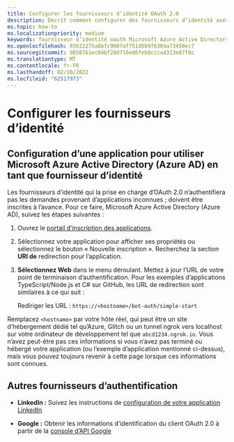 ```yaml
---
title: Configurer les fournisseurs d’identité OAuth 2.0
description: Décrit comment configurer des fournisseurs d’identité axés sur Microsoft Azure Active Directory (Azure AD)
ms.topic: how-to
ms.localizationpriority: medium
keywords: fournisseur d’identité oauth Microsoft Azure Active Directory (Azure AD) teams
ms.openlocfilehash: 93622275a8bfc9007af751d8b9f6304a73450ec7
ms.sourcegitcommit: 90587b1ec04bf20d716ed6feb8ccca4313e87f8c
ms.translationtype: MT
ms.contentlocale: fr-FR
ms.lasthandoff: 02/10/2022
ms.locfileid: "62517973"
---
```

# <a name="configure-identity-providers"></a>Configurer les fournisseurs d’identité

## <a name="configuring-an-application-to-use-microsoft-azure-active-directory-azure-ad-as-an-identity-provider"></a>Configuration d’une application pour utiliser Microsoft Azure Active Directory (Azure AD) en tant que fournisseur d’identité

Les fournisseurs d’identité qui la prise en charge d’OAuth 2.0 n’authentifiera pas les demandes provenant d’applications inconnues ; doivent être inscrites à l’avance. Pour ce faire, Microsoft Azure Active Directory (Azure AD), suivez les étapes suivantes :

1. Ouvrez le [portail d’inscription des applications](https://ms.portal.azure.com/#blade/Microsoft_AAD_RegisteredApps/ApplicationsListBlade).

2. Sélectionnez votre application pour afficher ses propriétés ou sélectionnez le bouton « Nouvelle inscription ». Recherchez la section **URI de** redirection pour l’application.

3. **Sélectionnez Web** dans le menu déroulant. Mettez à jour l’URL de votre point de terminaison d’authentification. Pour les exemples d’applications TypeScript/Node.js et C# sur GitHub, les URL de redirection sont similaires à ce qui suit :

    Rediriger les URL : `https://<hostname>/bot-auth/simple-start`

Remplacez `<hostname>` par votre hôte réel, qui peut être un site d’hébergement dédié tel qu’Azure, Glitch ou un tunnel ngrok vers localhost sur votre ordinateur de développement tel que `abcd1234.ngrok.io`. Vous n’avez peut-être pas ces informations si vous n’avez pas terminé ou hébergé votre application (ou l’exemple d’application mentionné ci-dessus), mais vous pouvez toujours revenir à cette page lorsque ces informations sont connues.

## <a name="other-authentication-providers"></a>Autres fournisseurs d’authentification

* **LinkedIn :** Suivez les instructions de [configuration de votre application LinkedIn](/linkedin/talent/apply-with-linkedin)

* **Google :** Obtenir les informations d’identification du client OAuth 2.0 à partir de la [console d’API Google](https://console.developers.google.com/)
